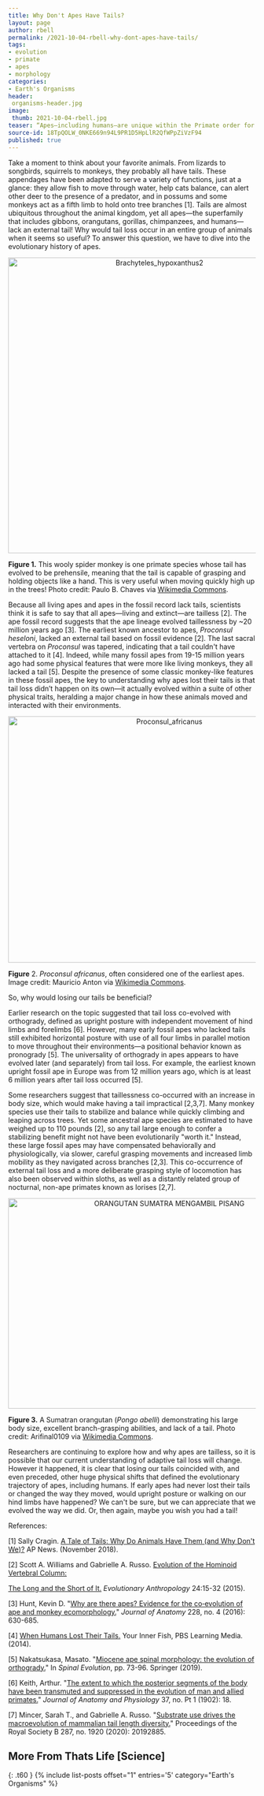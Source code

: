 ```yaml
---
title: Why Don't Apes Have Tails?
layout: page
author: rbell
permalink: /2021-10-04-rbell-why-dont-apes-have-tails/
tags:
- evolution
- primate
- apes
- morphology
categories:
- Earth's Organisms
header:
 organisms-header.jpg
image:
 thumb: 2021-10-04-rbell.jpg
teaser: “Apes—including humans—are unique within the Primate order for not having tails. When and why did apes lose this seemingly useful appendage?”
source-id: 18TpQOLW_0NKE669n94L9PR1D5HpLlR2QfWPpZiVzF94
published: true
---
```

Take a moment to think about your favorite animals. From lizards to songbirds, squirrels to monkeys, they probably all have tails. These appendages have been adapted to serve a variety of functions, just at a glance: they allow fish to move through water, help cats balance, can alert other deer to the presence of a predator, and in possums and some monkeys act as a fifth limb to hold onto tree branches [1]. Tails are almost ubiquitous throughout the animal kingdom, yet all apes—the superfamily that includes gibbons, orangutans, gorillas, chimpanzees, and humans—lack an external tail! Why would tail loss occur in an entire group of animals when it seems so useful? To answer this question, we have to dive into the evolutionary history of apes.

<center><a data-flickr-embed="true" href="https://www.flickr.com/photos/187342690@N02/51364501920/in/dateposted-public/" title="Brachyteles_hypoxanthus2"><img src="https://live.staticflickr.com/65535/51364501920_cb0609ec18_z.jpg" width="600" height="600" alt="Brachyteles_hypoxanthus2"></a><script async src="//embedr.flickr.com/assets/client-code.js" charset="utf-8"></script></center>

**Figure 1.** This wooly spider monkey is one primate species whose tail has evolved to be prehensile, meaning that the tail is capable of grasping and holding objects like a hand. This is very useful when moving quickly high up in the trees! Photo credit: Paulo B. Chaves via [Wikimedia Commons](https://commons.wikimedia.org/wiki/File:Brachyteles_hypoxanthus2.jpg).

Because all living apes and apes in the fossil record lack tails, scientists think it is safe to say that all apes—living and extinct—are tailless [2]. The ape fossil record suggests that the ape lineage evolved taillessness by ~20 million years ago [3]. The earliest known ancestor to apes, *Proconsul heseloni*, lacked an external tail based on fossil evidence [2]. The last sacral vertebra on *Proconsul* was tapered, indicating that a tail couldn't have attached to it [4]. Indeed, while many fossil apes from 19-15 million years ago had some physical features that were more like living monkeys, they all lacked a tail [5]. Despite the presence of some classic monkey-like features in these fossil apes, the key to understanding why apes lost their tails is that tail loss didn’t happen on its own—it actually evolved within a suite of other physical traits, heralding a major change in how these animals moved and interacted with their environments.

<center><a data-flickr-embed="true" href="https://www.flickr.com/photos/187342690@N02/51363493001/in/dateposted-public/" title="Proconsul_africanus"><img src="https://live.staticflickr.com/65535/51363493001_7bce2e5b75_z.jpg" width="640" height="500" alt="Proconsul_africanus"></a><script async src="//embedr.flickr.com/assets/client-code.js" charset="utf-8"></script></center>

**Figure** 2. *Proconsul africanus*, often considered one of the earliest apes. Image credit: Mauricio Anton via [Wikimedia Commons](https://commons.wikimedia.org/wiki/File:Proconsul_africanus.jpg).

So, why would losing our tails be beneficial? 

Earlier research on the topic suggested that tail loss co-evolved with orthogrady, defined as upright posture with independent movement of hind limbs and forelimbs [6]. However, many early fossil apes who lacked tails still exhibited horizontal posture with use of all four limbs in parallel motion to move throughout their environments—a positional behavior known as pronogrady [5]. The universality of orthogrady in apes appears to have evolved later (and separately) from tail loss. For example, the earliest known upright fossil ape in Europe was from 12 million years ago, which is at least 6 million years after tail loss occurred [5]. 

Some researchers suggest that taillessness co-occurred with an increase in body size, which would make having a tail impractical [2,3,7]. Many monkey species use their tails to stabilize and balance while quickly climbing and leaping across trees. Yet some ancestral ape species are estimated to have weighed up to 110 pounds [2], so any tail large enough to confer a stabilizing benefit might not have been evolutionarily "worth it." Instead, these large fossil apes may have compensated behaviorally and physiologically, via slower, careful grasping movements and increased limb mobility as they navigated across branches [2,3]. This co-occurrence of external tail loss and a more deliberate grasping style of locomotion has also been observed within sloths, as well as a distantly related group of nocturnal, non-ape primates known as lorises [2,7].

<center><a data-flickr-embed="true" href="https://www.flickr.com/photos/187342690@N02/51363717998/in/dateposted-public/" title="ORANGUTAN SUMATRA MENGAMBIL PISANG"><img src="https://live.staticflickr.com/65535/51363717998_c04555ce47_z.jpg" width="640" height="427" alt="ORANGUTAN SUMATRA MENGAMBIL PISANG"></a><script async src="//embedr.flickr.com/assets/client-code.js" charset="utf-8"></script></center>

**Figure 3.** A Sumatran orangutan (*Pongo abelli*) demonstrating his large body size, excellent branch-grasping abilities, and lack of a tail. Photo credit: Arifinal0109 via [Wikimedia Commons](https://commons.wikimedia.org/wiki/File:ORANGUTAN_SUMATRA_MENGAMBIL_PISANG.jpg).

Researchers are continuing to explore how and why apes are tailless, so it is possible that our current understanding of adaptive tail loss will change. However it happened, it is clear that losing our tails coincided with, and even preceded, other huge physical shifts that defined the evolutionary trajectory of apes, including humans. If early apes had never lost their tails or changed the way they moved, would upright posture or walking on our hind limbs have happened? We can't be sure, but we can appreciate that we evolved the way we did. Or, then again, maybe you wish you had a tail!

References:

[1] Sally Cragin. [A Tale of Tails: Why Do Animals Have Them (and Why Don't We)?](https://apnews.com/article/6d2a35ac85c143c58b0298f12777eb8b) AP News. (November 2018). 

[2] Scott A. Williams and Gabrielle A. Russo. [Evolution of the Hominoid Vertebral Column:](https://onlinelibrary.wiley.com/doi/abs/10.1002/evan.21437)

[The Long and the Short of It.](https://onlinelibrary.wiley.com/doi/abs/10.1002/evan.21437) *Evolutionary Anthropology* 24:15-32 (2015).

[3] Hunt, Kevin D. "[Why are there apes? Evidence for the co‐evolution of ape and monkey ecomorphology.](https://onlinelibrary.wiley.com/doi/pdfdirect/10.1111/joa.12454)" *Journal of Anatomy* 228, no. 4 (2016): 630-685.

[4] [When Humans Lost Their Tails.](https://mass.pbslearningmedia.org/resource/f5ec6ea8-6bc6-4275-8b96-d21226349f96/when-humans-lost-their-tails-your-inner-fish/) Your Inner Fish, PBS Learning Media. (2014).

[5] Nakatsukasa, Masato. "[Miocene ape spinal morphology: the evolution of orthogrady.](https://link-springer-com.silk.library.umass.edu/chapter/10.1007/978-3-030-19349-2_5)" In *Spinal Evolution*, pp. 73-96. Springer (2019).

[6] Keith, Arthur. "[The extent to which the posterior segments of the body have been transmuted and suppressed in the evolution of man and allied primates.](https://www.ncbi.nlm.nih.gov/pmc/articles/PMC1287140/pdf/janatphys00054-0026.pdf)" *Journal of Anatomy and Physiology* 37, no. Pt 1 (1902): 18.

[7] Mincer, Sarah T., and Gabrielle A. Russo. "[Substrate use drives the macroevolution of mammalian tail length diversity.](https://www.ncbi.nlm.nih.gov/pmc/articles/PMC7031669/)" Proceedings of the Royal Society B 287, no. 1920 (2020): 20192885.


## More From Thats Life [Science]
{: .t60 }
{% include list-posts offset="1" entries='5' category="Earth's Organisms" %}

